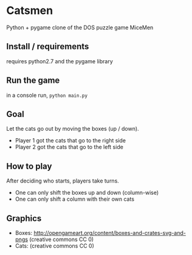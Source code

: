 # Catsmen
Python + pygame clone of the DOS puzzle game MiceMen

## Install / requirements
requires python2.7 and the pygame library

## Run the game
in a console run, `python main.py`

## Goal
Let the cats go out by moving the boxes (up / down).
* Player 1 got the cats that go to the right side
* Player 2 got the cats that go to the left side

## How to play
After deciding who starts, players take turns.
* One can only shift the boxes up and down (column-wise)
* One can only shift a column with their own cats


## Graphics
* Boxes: http://opengameart.org/content/boxes-and-crates-svg-and-pngs (creative commons CC 0)
* Cats: (creative commons CC 0)
